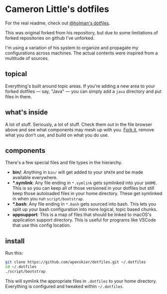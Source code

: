 # Cameron Little's dotfiles

For the real readme, check out [@holman's
dotfiles](https://github.com/holman/dotfiles).

This was original forked from his repository, but due to some limitations of
forked repositories on github I've unforked.

I'm using a variation of his system to organize and propagate my configurations
across machines. The actual contents were inspired from a multitude of sources.

## topical

Everything's built around topic areas. If you're adding a new area to your
forked dotfiles — say, "Java" — you can simply add a `java` directory and put
files in there.

## what's inside

A lot of stuff. Seriously, a lot of stuff. Check them out in the file browser
above and see what components may mesh up with you.
[Fork it](https://github.com/apexskier/dotfiles/fork), remove what you don't
use, and build on what you do use.

## components

There's a few special files and file types in the hierarchy.

- **bin/**: Anything in `bin/` will get added to your `$PATH` and be made
  available everywhere.
- **\*.symlink**: Any file ending in `*.symlink` gets symlinked into
  your `$HOME`. This is so you can keep all of those versioned in your dotfiles
  but still keep those autoloaded files in your home directory. These get
  symlinked in when you run `script/bootstrap`.
- **\*.bash**: Any file ending in `*.bash` gets sourced into bash. This lets
  you split up your bash configuration into more logical, topic based chunks.
- **appsupport**: This is a map of files that should be linked to macOS's
  application support directory. This is useful for programs like VSCode that
  use this config location.

## install

Run this:

```sh
git clone https://github.com/apexskier/dotfiles.git ~/.dotfiles
cd ~/.dotfiles
./script/bootstrap
```

This will symlink the appropriate files in `.dotfiles` to your home directory.
Everything is configured and tweaked within `~/.dotfiles`.
